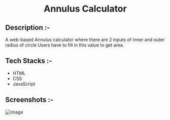# <p align="center">Annulus Calculator</p>

## Description :-

A web-based Annulus  calculator where there are 2 inputs of inner and outer radius of circle
Users have to fill in this value to get area.

## Tech Stacks :-

- HTML
- CSS
- JavaScript

## Screenshots :-

![image](https://github.com/Rakesh9100/CalcDiverse/assets/73993775/99cef613-9c20-4a18-b92b-dcd769b43e96)
